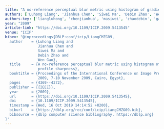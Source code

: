 ```yaml
---
title: "A no-reference perceptual blur metric using histogram of gradient profile sharpness"
authors: ['Luhong Liang', 'Jianhua Chen', 'Siwei Ma', 'Debin Zhao', 'Wen Gao 0001']
authors-key: ['liangluhong', 'chenjianhua', 'masiwei', 'zhaodebin', 'gaowen']
year: "2009"
article-link: "https://doi.org/10.1109/ICIP.2009.5413545"
venue: "ICIP"
bibex: "@inproceedings{DBLP:conf/icip/LiangCMZG09,
  author    = {Luhong Liang and
               Jianhua Chen and
               Siwei Ma and
               Debin Zhao and
               Wen Gao},
  title     = {A no-reference perceptual blur metric using histogram of gradient
               profile sharpness},
  booktitle = {Proceedings of the International Conference on Image Processing, {ICIP}
               2009, 7-10 November 2009, Cairo, Egypt},
  pages     = {4369--4372},
  publisher = {{IEEE}},
  year      = {2009},
  url       = {https://doi.org/10.1109/ICIP.2009.5413545},
  doi       = {10.1109/ICIP.2009.5413545},
  timestamp = {Wed, 16 Oct 2019 14:14:52 +0200},
  biburl    = {https://dblp.org/rec/conf/icip/LiangCMZG09.bib},
  bibsource = {dblp computer science bibliography, https://dblp.org}
}"
---
```

